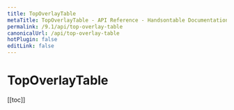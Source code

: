 ```yaml
---
title: TopOverlayTable
metaTitle: TopOverlayTable - API Reference - Handsontable Documentation
permalink: /9.1/api/top-overlay-table
canonicalUrl: /api/top-overlay-table
hotPlugin: false
editLink: false
---
```


# TopOverlayTable

[[toc]]

